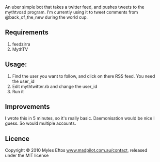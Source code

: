 An uber simple bot that takes a twitter feed, and pushes tweets to the mythtvosd program. I'm currently using it to tweet comments from @back_of_the_new during the world cup.

Requirements
------------

1. feedzirra
2. MythTV

Usage:
------

1. Find the user you want to follow, and click on there RSS feed. You need the user_id
2. Edit mythtwitter.rb and change the user_id
3. Run it

Improvements
------------

I wrote this in 5 minutes, so it's really basic. Daemonisation would be nice I guess. So would multiple accounts.

Licence
-------
Copyright © 2010 Myles Eftos www.madpilot.com.au/contact, released under the MIT license
